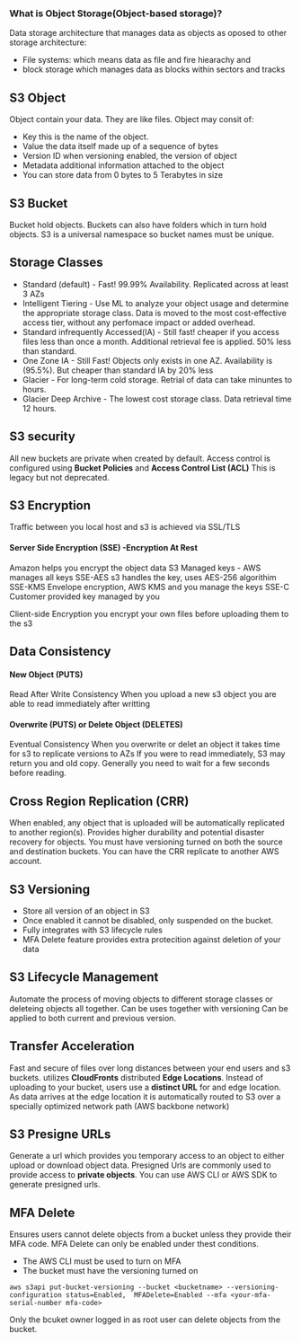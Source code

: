 ### What is Object Storage(Object-based storage)?
Data storage architecture that manages data as objects as oposed to other storage architecture:
- File systems: which means data as file and fire hiearachy and 
- block storage which manages data as blocks within sectors and tracks

## S3 Object 
Object contain your data. They are like files.
Object may consit of:
- Key this is the name of the object.
- Value the data itself made up of a sequence of bytes
- Version ID when versioning enabled, the version of object
- Metadata additional information attached to the object
- You can store data from 0 bytes to 5 Terabytes in size

## S3 Bucket
Bucket hold objects. Buckets can also have folders which in turn hold objects.
S3 is a universal namespace so bucket names must be unique.

## Storage Classes 
- Standard (default) - Fast! 99.99% Availability. Replicated across at least 3 AZs
- Intelligent Tiering - Use ML to analyze your object usage and determine the appropriate storage class. Data is moved to the most cost-effective access tier, without any perfomace impact or added overhead.
- Standard infrequently Accessed(IA) - Still fast! cheaper if you access files less than once a month. Additional retrieval fee is applied. 50% less than standard.
- One Zone IA - Still Fast! Objects only exists in one AZ. Availability is (95.5%). But cheaper than standard IA by 20% less 
- Glacier - For long-term cold storage. Retrial of data can take minuntes to hours.
- Glacier Deep Archive - The lowest cost storage class. Data retrieval time 12 hours.

## S3 security 
All new buckets are private when created by default.
Access control is configured using **Bucket Policies** and **Access Control List (ACL)** This is legacy but not deprecated.

## S3 Encryption 
Traffic between you local host and s3 is achieved via SSL/TLS

#### Server Side Encryption (SSE) -Encryption At Rest
Amazon helps you encrypt the object data
S3 Managed keys - AWS manages all keys
SSE-AES s3 handles the key, uses AES-256 algorithim
SSE-KMS Envelope encryption, AWS KMS and you manage the keys
SSE-C Customer provided key managed by you

Client-side Encryption 
you encrypt your own files before uploading them to the s3

## Data Consistency
#### New Object (PUTS)
Read After Write Consistency 
When you upload a new s3 object you are able to read immediately after writting
#### Overwrite (PUTS) or Delete Object (DELETES)
Eventual Consistency
When you overwrite or delet an object it takes time for s3 to replicate versions to AZs
If you were to read immediately, S3 may return you and old copy. Generally you need to wait for a few seconds before reading.

## Cross Region Replication (CRR)
When enabled, any object that is uploaded will be automatically replicated to another region(s). Provides higher durability and potential disaster recovery for objects.
You must have versioning turned on both the source and destination buckets.
You can have the CRR replicate to another AWS account.

## S3 Versioning
- Store all version of an object in S3
- Once enabled it cannot be disabled, only suspended on the bucket.
- Fully integrates with S3 lifecycle rules
- MFA Delete feature provides extra protecition against deletion of your data

## S3 Lifecycle Management 
Automate the process of moving objects to different storage classes or deleteing objects all together. 
Can be uses together with versioning
Can be applied to both current and previous version.

## Transfer Acceleration
Fast and secure of files over long distances between your end users and s3 buckets.
utilizes **CloudFronts** distributed **Edge Locations**. 
Instead of uploading to your bucket, users use a **distinct URL** for and edge location.
As data arrives at the edge location it is automatically routed to S3 over a specially optimized network path (AWS backbone network)

## S3 Presigne URLs
Generate a url which provides you temporary access to an object to either upload or download object data. Presigned Urls are commonly used to provide access to **private objects**. You can use AWS CLI or AWS SDK to generate presigned urls.

## MFA Delete 
Ensures users cannot delete objects from a bucket unless they provide their MFA code.
MFA Delete can only be enabled under thest conditions.
 - The AWS CLI must be used to turn on MFA
 - The bucket must have the versioning turned on


`aws s3api put-bucket-versioning --bucket <bucketname> --versioning-configuration status=Enabled,  MFADelete=Enabled --mfa <your-mfa-serial-number mfa-code> `

Only the bcuket owner logged in as root user can delete objects from the bucket.

